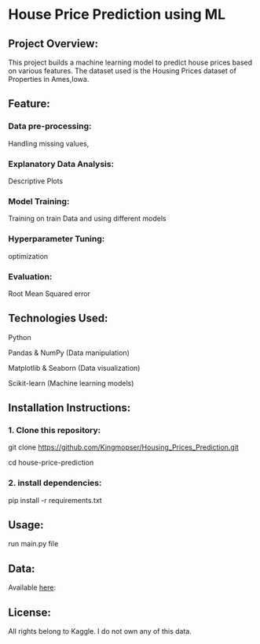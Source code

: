# House Price Prediction using ML
## Project Overview:
This project builds a machine learning model to predict house prices based on various features.
The dataset used is the Housing Prices dataset of Properties in Ames,Iowa.

## Feature:
### Data pre-processing:
Handling missing values,
### Explanatory Data Analysis:
Descriptive Plots
### Model Training:
Training on train Data and using different models
### Hyperparameter Tuning:
optimization
### Evaluation:
Root Mean Squared error

## Technologies Used:
Python <p>
Pandas & NumPy (Data manipulation) <p>
Matplotlib & Seaborn (Data visualization) <p>
Scikit-learn (Machine learning models) <p>

## Installation Instructions:
### 1. Clone this repository: <p>

git clone https://github.com/Kingmopser/Housing_Prices_Prediction.git <p>
cd house-price-prediction

### 2. install dependencies: <p>

pip install -r requirements.txt

## Usage:
run main.py file

## Data:
Available [here](https://www.kaggle.com/competitions/home-data-for-ml-course/data):

## License:
All rights belong to Kaggle. I do not own any of this data. <p>


